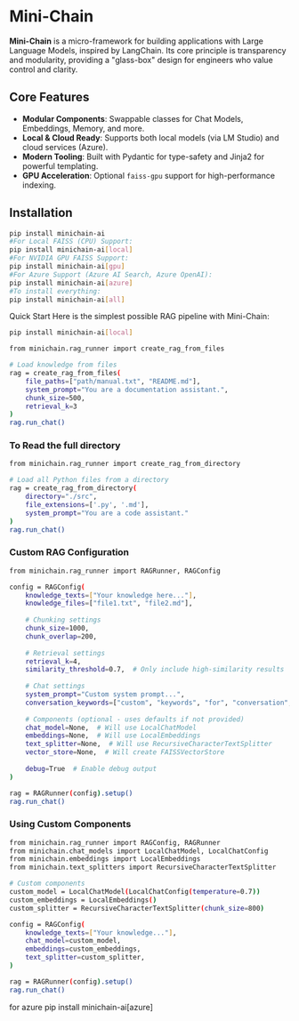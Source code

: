 # Mini-Chain

**Mini-Chain** is a micro-framework for building applications with Large Language Models, inspired by LangChain. Its core principle is transparency and modularity, providing a "glass-box" design for engineers who value control and clarity.

## Core Features

- **Modular Components**: Swappable classes for Chat Models, Embeddings, Memory, and more.
- **Local & Cloud Ready**: Supports both local models (via LM Studio) and cloud services (Azure).
- **Modern Tooling**: Built with Pydantic for type-safety and Jinja2 for powerful templating.
- **GPU Acceleration**: Optional `faiss-gpu` support for high-performance indexing.

## Installation

```bash
pip install minichain-ai
#For Local FAISS (CPU) Support:
pip install minichain-ai[local]
#For NVIDIA GPU FAISS Support:
pip install minichain-ai[gpu]
#For Azure Support (Azure AI Search, Azure OpenAI):
pip install minichain-ai[azure]
#To install everything:
pip install minichain-ai[all]
```
Quick Start
Here is the simplest possible RAG pipeline with Mini-Chain:
```bash
pip install minichain-ai[local]

from minichain.rag_runner import create_rag_from_files

# Load knowledge from files
rag = create_rag_from_files(
    file_paths=["path/manual.txt", "README.md"],
    system_prompt="You are a documentation assistant.",
    chunk_size=500,
    retrieval_k=3
)
rag.run_chat()
```
### To Read the full directory
```bash
from minichain.rag_runner import create_rag_from_directory

# Load all Python files from a directory
rag = create_rag_from_directory(
    directory="./src",
    file_extensions=['.py', '.md'],
    system_prompt="You are a code assistant."
)
rag.run_chat()
```

### Custom RAG Configuration
```bash
from minichain.rag_runner import RAGRunner, RAGConfig

config = RAGConfig(
    knowledge_texts=["Your knowledge here..."],
    knowledge_files=["file1.txt", "file2.md"],
    
    # Chunking settings
    chunk_size=1000,
    chunk_overlap=200,
    
    # Retrieval settings
    retrieval_k=4,
    similarity_threshold=0.7,  # Only include high-similarity results
    
    # Chat settings
    system_prompt="Custom system prompt...",
    conversation_keywords=["custom", "keywords", "for", "conversation", "detection"],
    
    # Components (optional - uses defaults if not provided)
    chat_model=None,  # Will use LocalChatModel
    embeddings=None,  # Will use LocalEmbeddings
    text_splitter=None,  # Will use RecursiveCharacterTextSplitter
    vector_store=None,  # Will create FAISSVectorStore
    
    debug=True  # Enable debug output
)

rag = RAGRunner(config).setup()
rag.run_chat()
```
### Using Custom Components
```bash
from minichain.rag_runner import RAGConfig, RAGRunner
from minichain.chat_models import LocalChatModel, LocalChatConfig
from minichain.embeddings import LocalEmbeddings
from minichain.text_splitters import RecursiveCharacterTextSplitter

# Custom components
custom_model = LocalChatModel(LocalChatConfig(temperature=0.7))
custom_embeddings = LocalEmbeddings()
custom_splitter = RecursiveCharacterTextSplitter(chunk_size=800)

config = RAGConfig(
    knowledge_texts=["Your knowledge..."],
    chat_model=custom_model,
    embeddings=custom_embeddings,
    text_splitter=custom_splitter,
)

rag = RAGRunner(config).setup()
rag.run_chat()
```


for azure
pip install minichain-ai[azure]
